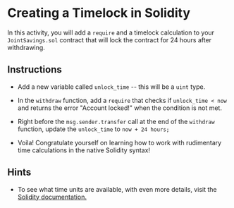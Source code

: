 # Creating a Timelock in Solidity

In this activity, you will add a `require` and a timelock calculation to your `JointSavings.sol` contract
that will lock the contract for 24 hours after withdrawing.

## Instructions

* Add a new variable called `unlock_time` -- this will be a `uint` type.

* In the `withdraw` function, add a `require` that checks if `unlock_time < now` and returns the error "Account locked!" when the condition is not met.

* Right before the `msg.sender.transfer` call at the end of the `withdraw` function, update the `unlock_time` to `now + 24 hours;`

* Voila! Congratulate yourself on learning how to work with rudimentary time calculations in the native Solidity syntax!

## Hints

* To see what time units are available, with even more details, visit the [Solidity documentation.](https://solidity.readthedocs.io/en/latest/units-and-global-variables.html)
